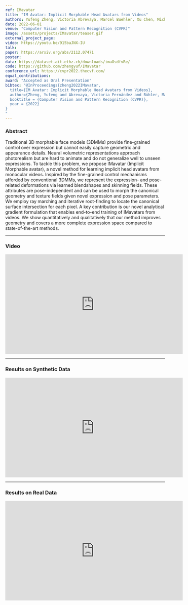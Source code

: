 ```yaml
---
ref: IMavatar
title: "IM Avatar: Implicit Morphable Head Avatars from Videos"
authors: Yufeng Zheng, Victoria Abrevaya, Marcel Buehler, Xu Chen, Michael Black, Otmar Hilliges
date: 2022-06-01
venue: "Computer Vision and Pattern Recognition (CVPR)"
image: /assets/projects/IMavatar/teaser.gif
external_project_page: 
video: https://youtu.be/915baJNX-IU
talk: 
paper: https://arxiv.org/abs/2112.07471
poster: 
data: https://dataset.ait.ethz.ch/downloads/imaOsdfvRe/
code: https://github.com/zhengyuf/IMavatar
conference_url: https://cvpr2022.thecvf.com/
equal_contributions: 
award: "Accepted as Oral Presentation"
bibtex: "@InProceedings{zheng2022IMavatar,
  title={IM Avatar: Implicit Morphable Head Avatars from Videos},
  author={Zheng, Yufeng and Abrevaya, Victoria Fernández and Bühler, Marcel C. and Chen, Xu and Black, Michael J. and Hilliges, Otmar},
  booktitle = {Computer Vision and Pattern Recognition (CVPR)},
  year = {2022}
}
"
---
```




<h3>Abstract</h3>
Traditional 3D morphable face models (3DMMs) provide fine-grained control over expression but cannot easily capture geometric and appearance details. Neural volumetric representations approach photorealism but are hard to animate and do not generalize well to unseen expressions. To tackle this problem, we propose IMavatar (Implicit Morphable avatar), a novel method for learning implicit head avatars from monocular videos. Inspired by the fine-grained control mechanisms afforded by conventional 3DMMs, we represent the expression- and pose- related deformations via learned blendshapes and skinning fields. These attributes are pose-independent and can be used to morph the canonical geometry and texture fields given novel expression and pose parameters. We employ ray marching and iterative root-finding to locate the canonical surface intersection for each pixel. A key contribution is our novel analytical gradient formulation that enables end-to-end training of IMavatars from videos. We show quantitatively and qualitatively that our method improves geometry and covers a more complete expression space compared to state-of-the-art methods. 

<hr />


<h3>Video</h3>
<div class="video" align="center">
<iframe width="560" height="315" src="https://www.youtube.com/embed/915baJNX-IU" title="YouTube video player" frameborder="0" allow="accelerometer; autoplay; clipboard-write; encrypted-media; gyroscope; picture-in-picture" allowfullscreen></iframe>
</div>
<hr />



<h3>Results on Synthetic Data</h3>
<div class="video" align="center">
<iframe width="560" height="315" src="https://www.youtube.com/embed/ky09mCh3DFw" title="YouTube video player" frameborder="0" allow="accelerometer; autoplay; clipboard-write; encrypted-media; gyroscope; picture-in-picture" allowfullscreen></iframe>
</div>
<hr />

<h3>Results on Real Data</h3>
<div class="video" align="center">
<iframe width="560" height="315" src="https://www.youtube.com/embed/5QmQlY-JVHY" title="YouTube video player" frameborder="0" allow="accelerometer; autoplay; clipboard-write; encrypted-media; gyroscope; picture-in-picture" allowfullscreen></iframe>
</div>



<!-- 
<div class="fullcol"  align="center">
    <img width="800" height="351" src="<?php ait_root_dir();?>projects/2022/IMavatar/main_pipeline.png" alt="overview_diagram" />
    <div class="fullcol">
        <p align="justify">
            <span class="figurecap">
            <br/>
Traditional 3D morphable face models (3DMMs) provide fine-grained control over expression but cannot easily capture geometric and appearance details. Neural volumetric representations approach photorealism but are hard to animate and do not generalize well to unseen expressions. To tackle this problem, we propose IMavatar (Implicit Morphable avatar), a novel method for learn ing implicit head avatars from monocular videos. Inspired by the fine-grained control mechanisms afforded by conventional 3DMMs, we represent the expression- and pose-related deformations via learned blendshapes and skinning fields. These attributes are pose-independent and can be used to morph the canonical geometry and texture fields given novel expression and pose parameters. We employ ray marching and iterative root-finding to locate the canonical surface intersection for each pixel. A key contribution is our novel analytical gradient formulation that enables end-to-end training of IMavatars from videos. We show quantitatively and qualitatively that our method improves geometry and covers a more complete expression space compared to state-of-the-art methods.
            </span>
        </p>
        <hr />
        <br/>
        <br/>
    </div>
</div>
-->




